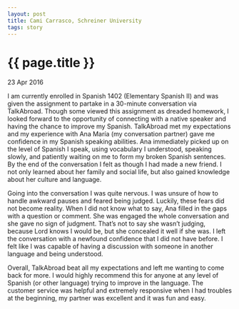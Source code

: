 ```yaml
---
layout: post
title: Cami Carrasco, Schreiner University
tags: story
---
```


# {{ page.title }}

23 Apr 2016

I am currently enrolled in Spanish 1402 (Elementary Spanish II) and was given the assignment to partake in a 30-minute conversation via TalkAbroad. Though some viewed this assignment as dreaded homework, I looked forward to the opportunity of connecting with a native speaker and having the chance to improve my Spanish. TalkAbroad met my expectations and my experience with Ana María (my conversation partner) gave me confidence in my Spanish speaking abilities. Ana immediately picked up on the level of Spanish I speak, using vocabulary I understood, speaking slowly, and patiently waiting on me to form my broken Spanish sentences. By the end of the conversation I felt as though I had made a new friend. I not only learned about her family and social life, but also gained knowledge about her culture and language.

Going into the conversation I was quite nervous. I was unsure of how to handle awkward pauses and feared being judged. Luckily, these fears did not become reality. When I did not know what to say, Ana filled in the gaps with a question or comment. She was engaged the whole conversation and she gave no sign of judgment. That’s not to say she wasn’t judging, because Lord knows I would be, but she concealed it well if she was. I left the conversation with a newfound confidence that I did not have before. I felt like I was capable of having a discussion with someone in another language and being understood.

Overall, TalkAbroad beat all my expectations and left me wanting to come back for more. I would highly recommend this for anyone at any level of Spanish (or other language) trying to improve in the language. The customer service was helpful and extremely responsive when I had troubles at the beginning, my partner was excellent and it was fun and easy. 